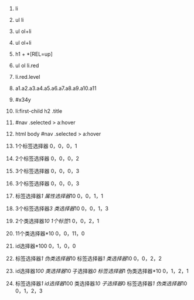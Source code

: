 1.  li                                 
2.  ul li                               
3.  ul ol+li                            
4.  ul ol+li                            
5.  h1 + *[REL=up]                      
6.  ul ol li.red                        
7.  li.red.level                        
8.  a1.a2.a3.a4.a5.a6.a7.a8.a9.a10.a11  
9.  #x34y                               
10. li:first-child h2 .title            
11. #nav .selected > a:hover            
12. html body #nav .selected > a:hover  



1.  1个标签选择器  0，0，0，1
2.  2个标签选择器  0，0，0，2
3.  3个标签选择器  0，0，0，3
4.  3个标签选择器  0，0，0，3
5.  标签选择器*1 属性选择器*10  0，0，1，1
6.  3个标签选择器*3 类选择器*10  0，0，1，3
7.  2个类选择器*10 1个标签*1  0，0，2，1
8.  11个类选择器*10 0，0，11，0
9.  id选择器*100   0，1，0，0
10. 标签选择器*1 伪类选择器*10 标签选择器*1 类选择器*10 0，0，2，2
11. id选择器*100 类选择器*10 子选择器*0  标签选择器*1 伪类选择器*10 0，1，2，1
12. 标签选择器*1 id选择器*100 类选择器*10 子选择器*0  标签选择器*1 伪类选择器*10 0，1，2，3